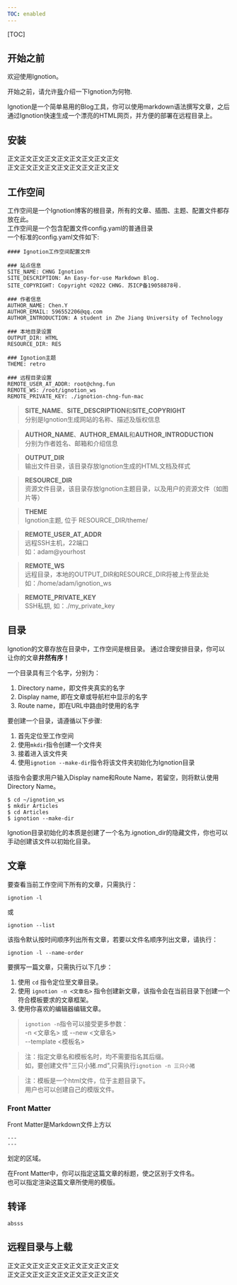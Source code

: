 ```yaml
---
TOC: enabled
---
```

[TOC]

## 开始之前

欢迎使用Ignotion。

开始之前，请允许[我](https://chng.fun/)介绍一下Ignotion为何物.

Ignotion是一个简单易用的Blog工具，你可以使用markdown语法撰写文章，之后通过Ignotion快速生成一个漂亮的HTML网页，并方便的部署在远程目录上。

## 安装

正文正文正文正文正文正文正文正文正文  
正文正文正文正文正文正文正文正文正文

## 工作空间

工作空间是一个Ignotion博客的根目录，所有的文章、插图、主题、配置文件都存放在此。  
工作空间是一个包含配置文件config.yaml的普通目录  
一个标准的config.yaml文件如下:

```
#### Ignotion工作空间配置文件

### 站点信息
SITE_NAME: CHNG Ignotion
SITE_DESCRIPTION: An Easy-for-use Markdown Blog.
SITE_COPYRIGHT: Copyright ©2022 CHNG. 苏ICP备19058878号.

### 作者信息
AUTHOR_NAME: Chen.Y
AUTHOR_EMAIL: 596552206@qq.com
AUTHOR_INTRODUCTION: A student in Zhe Jiang University of Technology

### 本地目录设置
OUTPUT_DIR: HTML
RESOURCE_DIR: RES

### Ignotion主题
THEME: retro

### 远程目录设置
REMOTE_USER_AT_ADDR: root@chng.fun
REMOTE_WS: /root/ignotion_ws
REMOTE_PRIVATE_KEY: ./ignotion-chng-fun-mac
```

> **SITE_NAME**、**SITE_DESCRIPTION**和**SITE_COPYRIGHT**  
分别是Ignotion生成网站的名称、描述及版权信息

> **AUTHOR_NAME**、**AUTHOR_EMAIL**和**AUTHOR_INTRODUCTION**  
分别为作者姓名、邮箱和介绍信息

> **OUTPUT_DIR**  
输出文件目录，该目录存放Ignotion生成的HTML文档及样式

> **RESOURCE_DIR**  
资源文件目录，该目录存放Ignotion主题目录，以及用户的资源文件（如图片等）

> **THEME**  
Ignotion主题, 位于 RESOURCE_DIR/theme/

> **REMOTE_USER_AT_ADDR**  
远程SSH主机，22端口  
如：adam@yourhost

> **REMOTE_WS**  
远程目录，本地的OUTPUT_DIR和RESOURCE_DIR将被上传至此处 
如：/home/adam/ignotion_ws

> **REMOTE_PRIVATE_KEY**  
SSH私钥, 如：./my_private_key


## 目录

Ignotion的文章存放在目录中，工作空间是根目录。 
通过合理安排目录，你可以让你的文章**井然有序！**

一个目录具有三个名字，分别为：  

1. Directory name，即文件夹真实的名字
2. Display name, 即在文章或导航栏中显示的名字
3. Route name，即在URL中路由时使用的名字

要创建一个目录，请遵循以下步骤:  
1. 首先定位至工作空间  
2. 使用`mkdir`指令创建一个文件夹    
3. 接着进入该文件夹  
4. 使用`ignotion --make-dir`指令将该文件夹初始化为Ignotion目录  

该指令会要求用户输入Display name和Route Name，若留空，则将默认使用Directory Name。

```
$ cd ~/ignotion_ws
$ mkdir Articles
$ cd Articles
$ ignotion --make-dir
```

Ignotion目录初始化的本质是创建了一个名为.ignotion_dir的隐藏文件，你也可以手动创建该文件以初始化目录。

## 文章

要查看当前工作空间下所有的文章，只需执行：

```
ignotion -l
```

或

```
ignotion --list
```

该指令默认按时间顺序列出所有文章，若要以文件名顺序列出文章，请执行：

```
ignotion -l --name-order
```


要撰写一篇文章，只需执行以下几步：

1. 使用 `cd` 指令定位至文章目录。
2. 使用 `ignotion -n <文章名>` 指令创建新文章，该指令会在当前目录下创建一个符合模板要求的文章框架。
3. 使用你喜欢的编辑器编辑文章。

> `ignotion -n`指令可以接受更多参数：  
-n <文章名> 或 --new <文章名>  
--template <模板名>

> 注：指定文章名和模板名时，均不需要指名其后缀。  
如，要创建文件"三只小猪.md",只需执行`ignotion -n 三只小猪`

> 注：模板是一个html文件，位于主题目录下。  
用户也可以创建自己的模版文件。 

### Front Matter

Front Matter是Markdown文件上方以

```
---
---
```
划定的区域。

在Front Matter中，你可以指定这篇文章的标题，使之区别于文件名。  
也可以指定渲染这篇文章所使用的模版。


## 转译

```
absss
```

## 远程目录与上载

正文正文正文正文正文正文正文正文正文  
正文正文正文正文正文正文正文正文正文 
